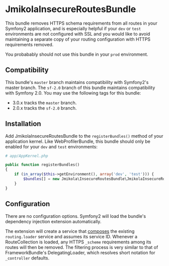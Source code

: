 # JmikolaInsecureRoutesBundle

This bundle removes HTTPS schema requirements from all routes in your Symfony2
application, and is especially helpful if your `dev` or `test` environments are
not configured with SSL and you would like to avoid maintaining a separate copy
of your routing configuration with HTTPS requirements removed.

You probabably should not use this bundle in your `prod` environment.

## Compatibility

This bundle's `master` branch maintains compatibility with Symfony2's master
branch. The `sf-2.0` branch of this bundle maintains compatibility with
Symfony 2.0. You may use the following tags for this bundle:

 * 3.0.x tracks the `master` branch.
 * 2.0.x tracks the `sf-2.0` branch.

## Installation

Add JmikolaInsecureRoutesBundle to the `registerBundles()` method of your
application kernel. Like WebProfilerBundle, this bundle should only be enabled
for your `dev` and `test` environments:

``` php
# app/AppKernel.php

public function registerBundles()
{
    if (in_array($this->getEnvironment(), array('dev', 'test'))) {
        $bundles[] = new Jmikola\InsecureRoutesBundle\JmikolaInsecureRoutesBundle();
    }
}
```

## Configuration

There are no configuration options. Symfony2 will load the bundle's dependency
injection extension automatically.

The extension will create a service that [composes][] the existing
`routing.loader` service and assumes its service ID. Whenever a RouteCollection
is loaded, any HTTPS `_scheme` requirements among its routes will then be
removed. The filtering process is very similar to that of FrameworkBundle's
DelegatingLoader, which resolves short notation for `_controller` defaults.

  [composes]: http://en.wikipedia.org/wiki/Object_composition
